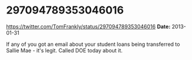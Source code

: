 # 297094789353046016
https://twitter.com/TomFrankly/status/297094789353046016
**Date:** 2013-01-31

If any of you got an email about your student loans being transferred to Sallie Mae - it's legit. Called DOE today about it.
